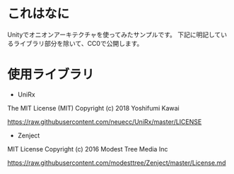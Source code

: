 # これはなに

Unityでオニオンアーキテクチャを使ってみたサンプルです。
下記に明記しているライブラリ部分を除いて、CC0で公開します。

# 使用ライブラリ

* UniRx

The MIT License (MIT)
Copyright (c) 2018 Yoshifumi Kawai

https://raw.githubusercontent.com/neuecc/UniRx/master/LICENSE


* Zenject

MIT License
Copyright (c) 2016 Modest Tree Media Inc

https://raw.githubusercontent.com/modesttree/Zenject/master/License.md